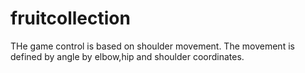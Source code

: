 # fruitcollection

THe game control is based on shoulder movement. The movement is defined by angle by elbow,hip and shoulder coordinates.

